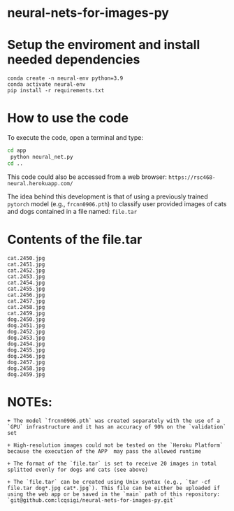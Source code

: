 # neural-nets-for-images-py

# Setup the enviroment and install needed dependencies

`conda create -n neural-env python=3.9`  
`conda activate neural-env`  
`pip install -r requirements.txt`  

# How to use the code

To execute the code, open a terminal and type:
 
```sh
cd app
 python neural_net.py
cd ..
```

This code could also be accessed from a web browser: `https://rsc468-neural.herokuapp.com/` 

The idea behind this development is that of using a previously trained
`pytorch` model (e.g., `frcnn0906.pth`) to classify user provided images of
cats and dogs contained in a file named: `file.tar`

# Contents of the file.tar

`cat.2450.jpg`  
`cat.2451.jpg`  
`cat.2452.jpg`  
`cat.2453.jpg`  
`cat.2454.jpg`  
`cat.2455.jpg`  
`cat.2456.jpg`  
`cat.2457.jpg`  
`cat.2458.jpg`  
`cat.2459.jpg`  
`dog.2450.jpg`  
`dog.2451.jpg`  
`dog.2452.jpg`  
`dog.2453.jpg`  
`dog.2454.jpg`  
`dog.2455.jpg`  
`dog.2456.jpg`  
`dog.2457.jpg`  
`dog.2458.jpg`  
`dog.2459.jpg`  

# NOTEs:

    + The model `frcnn0906.pth` was created separately with the use of a `GPU` infrastructure and it has an accuracy of 90% on the `validation` set  

    + High-resolution images could not be tested on the `Heroku Platform` because the execution of the APP  may pass the allowed runtime  

    + The format of the `file.tar` is set to receive 20 images in total splitted evenly for dogs and cats (see above)

    + The `file.tar` can be created using Unix syntax (e.g., `tar -cf file.tar dog*.jpg cat*.jpg`). This file can be either be uploaded if using the web app or be saved in the `main` path of this repository: `git@github.com:lcqsigi/neural-nets-for-images-py.git`
